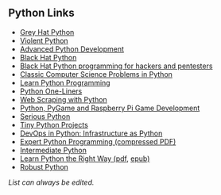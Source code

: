 ## Python Links
  * [Grey Hat Python](python/gray-hat-python.pdf)
  * [Violent Python](python/Violent%20Python%20A%20Cookbook%20for%20Hackers,%20Forensic%20Analysts,%20Penetration%20Testers%20and%20Security%20Engineers%20(%20PDFDrive%20).pdf)
  * [Advanced Python Development](python/Advanced%20Python%20Development.pdf)
  * [Black Hat Python](python/Black%20hat%20Python%20Python%20programming%20for%20hackers%20and%20pentesters%20by%20Seitz,%20Justin%20(z-lib.org).pdf)
  * [Black Hat Python programming for hackers and pentesters](python/Black%20hat%20Python%20Python%20programming%20for%20hackers%20and%20pentesters%20by%20Seitz,%20Justin%20(z-lib.org).pdf)
  * [Classic Computer Science Problems in Python](python/Classic%20Computer%20Science%20Problems%20in%20Python.pdf)
  * [Learn Python Programming](python/Learn%20Python%20Programming_%20A%20beg%20-%20Fabrizio%20Romano.pdf)
  * [Python One-Liners](python/Python%20One-Liners.pdf)
  * [Web Scraping with Python](python/Web%20Scraping%20with%20Python%20Collecting%20More%20Data%20from%20the%20Modern%20Web%20(%20PDFDrive%20).pdf)
  * [Python, PyGame and Raspberry Pi Game Development](python/Python,%20PyGame%20and%20Raspberry%20Pi%20Game%20Development.pdf)
  * [Serious Python](python/Serious%20Python.pdf)
  * [Tiny Python Projects](python/Tiny%20Python%20Projects.epub)
  * [DevOps in Python: Infrastructure as Python](python/DevOps%20in%20Python%20Infrastructure%20as%20Python.pdf)
  * [Expert Python Programming (compressed PDF)](https://github.com/redcode-labs/Library/blob/9acd86d84daec7023f86925b48848b906c590b76/python/Expert%20Python%20Programming%2C%202nd%20Edition.tar.xz)
  * [Intermediate Python](https://github.com/redcode-labs/Library/blob/9acd86d84daec7023f86925b48848b906c590b76/python/Intermediate%20Python%20by%20Yasoob%2C%20Muhammad%20Khalid%2C%20Ullah%20(z-lib.org).pdf)
  * [Learn Python the Right Way (pdf](python/learn-python-the-right-way.pdf), [epub)](python/learn-python-the-right-way.epub)
  * [Robust Python](security/Robust%20Python.pdf)

_List can always be edited._
